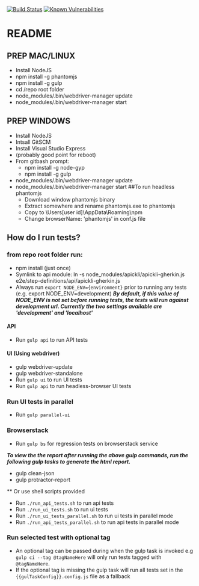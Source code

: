 [![Build Status](https://travis-ci.org/jaffamonkey/cucumberjs-protractor-kickstart.svg?branch=master)](https://travis-ci.org/jaffamonkey/cucumberjs-protractor-kickstart)
[![Known Vulnerabilities](https://snyk.io/test/github/jaffamonkey/cucumberjs-protractor-kickstart/badge.svg)](https://snyk.io/test/github/jaffamonkey/cucumberjs-protractor-kickstart)

# README

## PREP MAC/LINUX

* Install NodeJS
* npm install -g phantomjs
* npm install -g gulp
* cd /repo root folder
* node_modules/.bin/webdriver-manager update
* node_modules/.bin/webdriver-manager start

## PREP WINDOWS

* Install NodeJS
* Intsall GitSCM
* Install Visual Studio Express
* (probably good point for reboot)
* From gitbash prompt:
	* npm install -g node-gyp
	* npm install -g gulp
* node_modules/.bin/webdriver-manager update
* node_modules/.bin/webdriver-manager start
##To run headless phantomjs
    * Download window phantomjs binary
    * Extract somewhere and rename phantomjs.exe to phantomjs
    * Copy to \\Users\[user id]\AppData\Roaming\npm
    * Change browserName: 'phantomjs' in conf.js file

## How do I run tests?

### from repo root folder run:
* npm install (just once)
* Symlink to api module: ln -s node_modules/apickli/apickli-gherkin.js  e2e/step-definitions/api/apickli-gherkin.js
* Always run `export NODE_ENV={environment}` prior to running any tests (e.g. export NODE_ENV=development)
**_By default, if this value of NODE_ENV is not set before running tests, the tests will run against development url.
Currently the two settings available are 'development' and 'localhost'_**

#### API
* Run `gulp api` to run API tests

#### UI (Using webdriver)
* gulp webdriver-update
* gulp webdriver-standalone
* Run `gulp ui` to run UI tests
* Run `gulp api` to run headless-browser UI tests

### Run UI tests in parallel

* Run `gulp parallel-ui`

### Browserstack

* Run `gulp bs` for regression tests on browserstack service


**_To view the the report after running the above gulp commands, run the following gulp tasks to generate the html report._**

* gulp clean-json
* gulp protractor-report

** Or use shell scripts provided

* Run `./run_api_tests.sh` to run api tests
* Run `./run_ui_tests.sh` to run ui tests
* Run `./run_ui_tests_parallel.sh` to run ui tests in parallel mode
* Run `./run_api_tests_parallel.sh` to run api tests in parallel mode

### Run selected test with optional tag
* An optional tag can be passed during when the gulp task is invoked e.g `gulp ci --tag @tagNameHere` will only run
tests tagged with `@tagNameHere`.
* If the optional tag is missing the gulp task will run all tests set in the `{{gulTaskConfig}}.config.js` file as a fallback
